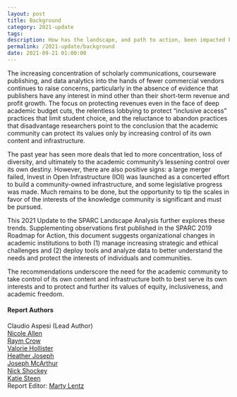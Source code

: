 ```yaml
---
layout: post
title: Background
category: 2021-update
tags:
description: How has the landscape, and path to action, been impacted by the pandemic and the increasing concentration of scholarly communications, courseware publishing, and data analytics into the hands of fewer commercial vendors? 
permalink: /2021-update/background
date: 2021-09-21 01:00:00
---
```


The increasing concentration of scholarly communications, courseware publishing, and data analytics into the hands of fewer commercial vendors continues to raise concerns,
particularly in the absence of evidence that publishers have any interest in mind other than their short-term revenue and profit growth. The focus on protecting revenues even
in the face of deep academic budget cuts, the relentless lobbying to protect “inclusive access” practices that limit student choice, and the reluctance to abandon practices that disadvantage researchers point to the conclusion that the academic community can
protect its values only by increasing control of its own content and infrastructure.

The past year has seen more deals that led to more concentration, loss of diversity, and ultimately to the academic community’s lessening control over its own destiny. However, there are also positive signs: a large merger failed, Invest in Open Infrastructure (IOI) was
launched as a concerted effort to build a community-owned infrastructure, and some legislative progress was made. Much remains to be done, but the opportunity to tip the scales in favor of the interests of the knowledge community is significant and must be pursued.

This 2021 Update to the SPARC Landscape Analysis further explores these trends. Supplementing observations first published in the SPARC 2019 Roadmap for Action, this document suggests organizational changes in academic institutions to both (1) manage increasing strategic and ethical challenges and (2) deploy tools and analyze data to
better understand the needs and protect the interests of individuals and communities.

The recommendations underscore the need for the academic community to take control of its own content and infrastructure both to best serve its own interests and to protect and further its values of equity, inclusiveness, and academic freedom. 

#### Report Authors

Claudio Aspesi (Lead Author)<br/>
[Nicole Allen](https://sparcopen.org/people/nicole-allen/)<br/>
[Raym Crow](https://sparcopen.org/people/raym-crow/)<br/>
[Valorie Hollister](https://sparcopen.org/people/val-hollister/)<br/>
[Heather Joseph](https://sparcopen.org/people/heather-joseph/)<br/>
[Joseph McArthur](https://sparcopen.org/people/joseph-mcarthur/)<br/>
[Nick Shockey](https://sparcopen.org/people/nick-shockey/)<br/>
[Katie Steen](https://sparcopen.org/people/katie-steen-2/)<br/>
Report Editor: [Marty Lentz](https://words-matter.org/)
